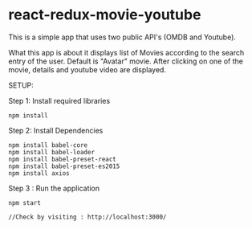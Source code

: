 # react-redux-movie-youtube
This is a simple app that uses two public API's (OMDB and Youtube).

What this app is about it displays list of Movies according to the search entry of the user. Default is "Avatar" movie.
After clicking on one of the movie, details and youtube video are displayed.

SETUP:

Step 1: Install required libraries
    
    npm install

Step 2: Install Dependencies

    npm install babel-core
    npm install babel-loader
    npm install babel-preset-react
    npm install babel-preset-es2015
    npm install axios
    
Step 3 : Run the application 

    npm start
    
    //Check by visiting : http://localhost:3000/
